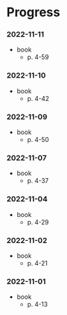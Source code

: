 # Progress

### 2022-11-11
- book
  - p. 4-59

### 2022-11-10
- book
  - p. 4-42

### 2022-11-09
- book
  - p. 4-50

### 2022-11-07
- book
  - p. 4-37

### 2022-11-04
- book
  - p. 4-29

### 2022-11-02
- book
  - p. 4-21

### 2022-11-01
- book
  - p. 4-13
